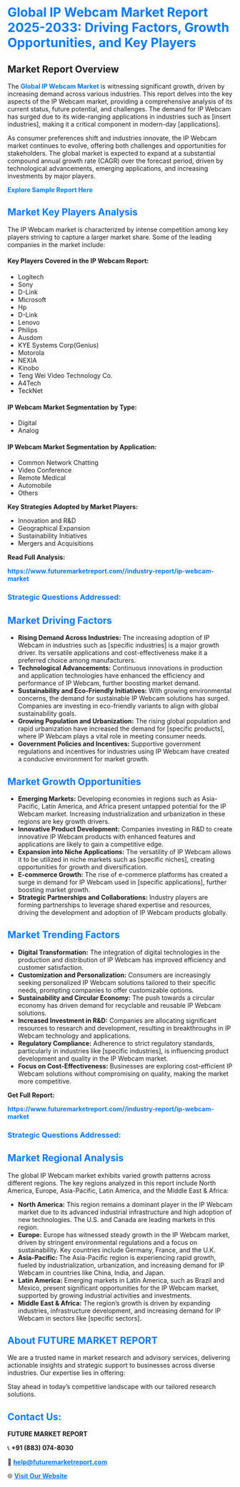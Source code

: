 <h1 style="color: #007BFF;">Global IP Webcam Market Report 2025-2033: Driving Factors, Growth Opportunities, and Key Players</h1>

<section id="overview">
<h2>Market Report Overview</h2>
<p>The <a href="https://www.futuremarketreport.com//industry-report/ip-webcam-market" style="color: #007BFF; text-decoration: none;"><strong>Global IP Webcam Market</strong></a> is witnessing significant growth, driven by increasing demand across various industries. This report delves into the key aspects of the IP Webcam market, providing a comprehensive analysis of its current status, future potential, and challenges. The demand for IP Webcam has surged due to its wide-ranging applications in industries such as [insert industries], making it a critical component in modern-day [applications].</p>
<p>As consumer preferences shift and industries innovate, the IP Webcam market continues to evolve, offering both challenges and opportunities for stakeholders. The global market is expected to expand at a substantial compound annual growth rate (CAGR) over the forecast period, driven by technological advancements, emerging applications, and increasing investments by major players.</p>
</section>

<section id="overview">
<p><a href="https://www.futuremarketreport.com//request-sample/reportId=59634" style="color: #007BFF; text-decoration: none;"><strong>Explore Sample Report Here</strong></a></p>
</section>

<section id="key-players">
<h2 style="color: #007BFF;">Market Key Players Analysis</h2>
<p>The IP Webcam market is characterized by intense competition among key players striving to capture a larger market share. Some of the leading companies in the market include:</p>
<h4>Key Players Covered in the IP Webcam Report:</h4>
<ul><li>Logitech</li><li>Sony</li><li>D-Link</li><li>Microsoft</li><li>Hp</li><li>D-Link</li><li>Lenovo</li><li>Philips</li><li>Ausdom</li><li>KYE Systems Corp(Genius)</li><li>Motorola</li><li>NEXIA</li><li>Kinobo</li><li>Teng Wei Video Technology Co.</li><li>A4Tech</li><li>TeckNet</li></ul>
<h4>IP Webcam Market Segmentation by Type:</h4>
<ul><li>Digital</li><li>Analog</li></ul>

<h4>IP Webcam Market Segmentation by Application:</h4>
<ul><li>Common Network Chatting</li><li>Video Conference</li><li>Remote Medical</li><li>Automobile</li><li>Others</li></ul>
<p><strong>Key Strategies Adopted by Market Players:</strong></p>
<ul>
<li>Innovation and R&D</li>
<li>Geographical Expansion</li>
<li>Sustainability Initiatives</li>
<li>Mergers and Acquisitions</li>
</ul>
</section>

<section>
<p><strong>Read Full Analysis: </strong></p><a href="https://www.futuremarketreport.com//industry-report/ip-webcam-market" style="color: #007BFF; text-decoration: none;"><strong>https://www.futuremarketreport.com//industry-report/ip-webcam-market</strong></a>
<h3 style="color: #007BFF;">Strategic Questions Addressed:</h3>
</section>

<section id="driving-factors">
<h2 style="color: #007BFF;">Market Driving Factors</h2>
<ul>
<li><strong>Rising Demand Across Industries:</strong> The increasing adoption of IP Webcam in industries such as [specific industries] is a major growth driver. Its versatile applications and cost-effectiveness make it a preferred choice among manufacturers.</li>
<li><strong>Technological Advancements:</strong> Continuous innovations in production and application technologies have enhanced the efficiency and performance of IP Webcam, further boosting market demand.</li>
<li><strong>Sustainability and Eco-Friendly Initiatives:</strong> With growing environmental concerns, the demand for sustainable IP Webcam solutions has surged. Companies are investing in eco-friendly variants to align with global sustainability goals.</li>
<li><strong>Growing Population and Urbanization:</strong> The rising global population and rapid urbanization have increased the demand for [specific products], where IP Webcam plays a vital role in meeting consumer needs.</li>
<li><strong>Government Policies and Incentives:</strong> Supportive government regulations and incentives for industries using IP Webcam have created a conducive environment for market growth.</li>
</ul>
</section>

<section id="growth-opportunities">
<h2 style="color: #007BFF;">Market Growth Opportunities</h2>
<ul>
<li><strong>Emerging Markets:</strong> Developing economies in regions such as Asia-Pacific, Latin America, and Africa present untapped potential for the IP Webcam market. Increasing industrialization and urbanization in these regions are key growth drivers.</li>
<li><strong>Innovative Product Development:</strong> Companies investing in R&D to create innovative IP Webcam products with enhanced features and applications are likely to gain a competitive edge.</li>
<li><strong>Expansion into Niche Applications:</strong> The versatility of IP Webcam allows it to be utilized in niche markets such as [specific niches], creating opportunities for growth and diversification.</li>
<li><strong>E-commerce Growth:</strong> The rise of e-commerce platforms has created a surge in demand for IP Webcam used in [specific applications], further boosting market growth.</li>
<li><strong>Strategic Partnerships and Collaborations:</strong> Industry players are forming partnerships to leverage shared expertise and resources, driving the development and adoption of IP Webcam products globally.</li>
</ul>
</section>

<section id="trending-factors">
<h2 style="color: #007BFF;">Market Trending Factors</h2>
<ul>
<li><strong>Digital Transformation:</strong> The integration of digital technologies in the production and distribution of IP Webcam has improved efficiency and customer satisfaction.</li>
<li><strong>Customization and Personalization:</strong> Consumers are increasingly seeking personalized IP Webcam solutions tailored to their specific needs, prompting companies to offer customizable options.</li>
<li><strong>Sustainability and Circular Economy:</strong> The push towards a circular economy has driven demand for recyclable and reusable IP Webcam solutions.</li>
<li><strong>Increased Investment in R&D:</strong> Companies are allocating significant resources to research and development, resulting in breakthroughs in IP Webcam technology and applications.</li>
<li><strong>Regulatory Compliance:</strong> Adherence to strict regulatory standards, particularly in industries like [specific industries], is influencing product development and quality in the IP Webcam market.</li>
<li><strong>Focus on Cost-Effectiveness:</strong> Businesses are exploring cost-efficient IP Webcam solutions without compromising on quality, making the market more competitive.</li>
</ul>
</section>

<section>
<p><strong>Get Full Report: </strong></p><a href="https://www.futuremarketreport.com//industry-report/ip-webcam-market" style="color: #007BFF; text-decoration: none;"><strong>https://www.futuremarketreport.com//industry-report/ip-webcam-market</strong></a>
<h3 style="color: #007BFF;">Strategic Questions Addressed:</h3>
</section>


<section id="regional-analysis">
<h2 style="color: #007BFF;">Market Regional Analysis</h2>
<p>The global IP Webcam market exhibits varied growth patterns across different regions. The key regions analyzed in this report include North America, Europe, Asia-Pacific, Latin America, and the Middle East & Africa:</p>
<ul>
<li><strong>North America:</strong> This region remains a dominant player in the IP Webcam market due to its advanced industrial infrastructure and high adoption of new technologies. The U.S. and Canada are leading markets in this region.</li>
<li><strong>Europe:</strong> Europe has witnessed steady growth in the IP Webcam market, driven by stringent environmental regulations and a focus on sustainability. Key countries include Germany, France, and the U.K.</li>
<li><strong>Asia-Pacific:</strong> The Asia-Pacific region is experiencing rapid growth, fueled by industrialization, urbanization, and increasing demand for IP Webcam in countries like China, India, and Japan.</li>
<li><strong>Latin America:</strong> Emerging markets in Latin America, such as Brazil and Mexico, present significant opportunities for the IP Webcam market, supported by growing industrial activities and investments.</li>
<li><strong>Middle East & Africa:</strong> The region’s growth is driven by expanding industries, infrastructure development, and increasing demand for IP Webcam in sectors like [specific sectors].</li>
</ul>
</section>

<footer>
<h2 style="color: #007BFF;">About FUTURE MARKET REPORT</h2>
<p>We are a trusted name in market research and advisory services, delivering actionable insights and strategic support to businesses across diverse industries. Our expertise lies in offering:</p>

<p>Stay ahead in today’s competitive landscape with our tailored research solutions.</p>

<h2 style="color: #007BFF;">Contact Us:</h2>
<p><strong>FUTURE MARKET REPORT</strong></p>
<p>📞 <strong>+91 (883) 074-8030</strong></p>
<p>📧 <strong><a href="mailto:help@futuremarketreport.com" style="color: #007BFF;">help@futuremarketreport.com</a></strong></p>
<p>🌐 <strong><a href="https://www.futuremarketreport.com/" style="color: #007BFF;">Visit Our Website</a></strong></p>
</footer>